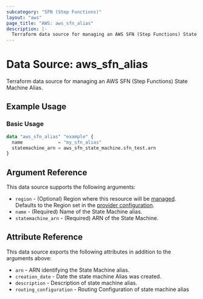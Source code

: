 ```yaml
---
subcategory: "SFN (Step Functions)"
layout: "aws"
page_title: "AWS: aws_sfn_alias"
description: |-
  Terraform data source for managing an AWS SFN (Step Functions) State Machine Alias.
---
```


# Data Source: aws_sfn_alias

Terraform data source for managing an AWS SFN (Step Functions) State Machine Alias.

## Example Usage

### Basic Usage

```terraform
data "aws_sfn_alias" "example" {
  name             = "my_sfn_alias"
  statemachine_arn = aws_sfn_state_machine.sfn_test.arn
}
```

## Argument Reference

This data source supports the following arguments:

* `region` - (Optional) Region where this resource will be [managed](https://docs.aws.amazon.com/general/latest/gr/rande.html#regional-endpoints). Defaults to the Region set in the [provider configuration](https://registry.terraform.io/providers/hashicorp/aws/latest/docs#aws-configuration-reference).
* `name` - (Required) Name of the State Machine alias.
* `statemachine_arn` - (Required) ARN of the State Machine.

## Attribute Reference

This data source exports the following attributes in addition to the arguments above:

* `arn` - ARN identifying the State Machine alias.
* `creation_date` - Date the state machine Alias was created.
* `description` - Description of state machine alias.
* `routing_configuration` - Routing Configuration of state machine alias
